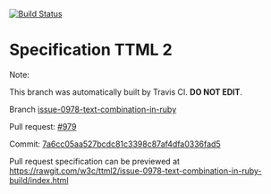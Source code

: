 [![Build Status](https://travis-ci.org/w3c/ttml2.svg?branch=issue-0978-text-combination-in-ruby)](https://travis-ci.org/w3c/ttml2)


# Specification TTML 2


Note:


This branch was automatically built by Travis CI. <b>DO NOT EDIT</b>.


 Branch [issue-0978-text-combination-in-ruby](https://github.com/w3c/ttml2/tree/issue-0978-text-combination-in-ruby)


 Pull request: [#979](https://github.com/w3c/ttml2/pull/979)


 Commit: [7a6cc05aa527bcdc81c3398c87af4dfa0336fad5](https://github.com/w3c/ttml2/commit/7a6cc05aa527bcdc81c3398c87af4dfa0336fad5)

Pull request specification can be previewed at https://rawgit.com/w3c/ttml2/issue-0978-text-combination-in-ruby-build/index.html



